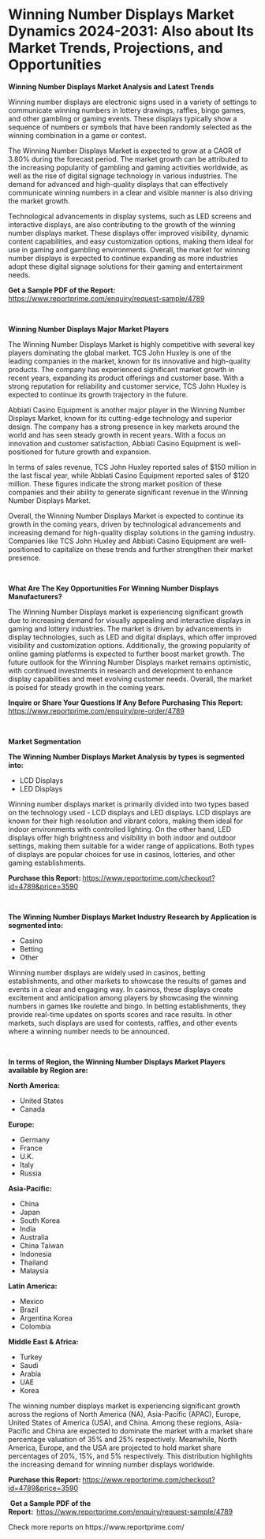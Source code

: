 <p><h1>Winning Number Displays Market Dynamics 2024-2031: Also about Its Market Trends, Projections, and Opportunities</h1></p><p><strong>Winning Number Displays Market Analysis and Latest Trends</strong></p>
<p><p>Winning number displays are electronic signs used in a variety of settings to communicate winning numbers in lottery drawings, raffles, bingo games, and other gambling or gaming events. These displays typically show a sequence of numbers or symbols that have been randomly selected as the winning combination in a game or contest.</p><p>The Winning Number Displays Market is expected to grow at a CAGR of 3.80% during the forecast period. The market growth can be attributed to the increasing popularity of gambling and gaming activities worldwide, as well as the rise of digital signage technology in various industries. The demand for advanced and high-quality displays that can effectively communicate winning numbers in a clear and visible manner is also driving the market growth.</p><p>Technological advancements in display systems, such as LED screens and interactive displays, are also contributing to the growth of the winning number displays market. These displays offer improved visibility, dynamic content capabilities, and easy customization options, making them ideal for use in gaming and gambling environments. Overall, the market for winning number displays is expected to continue expanding as more industries adopt these digital signage solutions for their gaming and entertainment needs.</p></p>
<p><strong>Get a Sample PDF of the Report:&nbsp;</strong> <a href="https://www.reportprime.com/enquiry/request-sample/4789">https://www.reportprime.com/enquiry/request-sample/4789</a></p>
<p>&nbsp;</p>
<p><strong>Winning Number Displays Major Market Players</strong></p>
<p><p>The Winning Number Displays Market is highly competitive with several key players dominating the global market. TCS John Huxley is one of the leading companies in the market, known for its innovative and high-quality products. The company has experienced significant market growth in recent years, expanding its product offerings and customer base. With a strong reputation for reliability and customer service, TCS John Huxley is expected to continue its growth trajectory in the future.</p><p>Abbiati Casino Equipment is another major player in the Winning Number Displays Market, known for its cutting-edge technology and superior design. The company has a strong presence in key markets around the world and has seen steady growth in recent years. With a focus on innovation and customer satisfaction, Abbiati Casino Equipment is well-positioned for future growth and expansion.</p><p>In terms of sales revenue, TCS John Huxley reported sales of $150 million in the last fiscal year, while Abbiati Casino Equipment reported sales of $120 million. These figures indicate the strong market position of these companies and their ability to generate significant revenue in the Winning Number Displays Market.</p><p>Overall, the Winning Number Displays Market is expected to continue its growth in the coming years, driven by technological advancements and increasing demand for high-quality display solutions in the gaming industry. Companies like TCS John Huxley and Abbiati Casino Equipment are well-positioned to capitalize on these trends and further strengthen their market presence.</p></p>
<p>&nbsp;</p>
<p><strong>What Are The Key Opportunities For Winning Number Displays Manufacturers?</strong></p>
<p><p>The Winning Number Displays market is experiencing significant growth due to increasing demand for visually appealing and interactive displays in gaming and lottery industries. The market is driven by advancements in display technologies, such as LED and digital displays, which offer improved visibility and customization options. Additionally, the growing popularity of online gaming platforms is expected to further boost market growth. The future outlook for the Winning Number Displays market remains optimistic, with continued investments in research and development to enhance display capabilities and meet evolving customer needs. Overall, the market is poised for steady growth in the coming years.</p></p>
<p><strong>Inquire or Share Your Questions If Any Before Purchasing This Report:</strong> <a href="https://www.reportprime.com/enquiry/pre-order/4789">https://www.reportprime.com/enquiry/pre-order/4789</a></p>
<p>&nbsp;</p>
<p><strong>Market Segmentation</strong></p>
<p><strong>The Winning Number Displays Market Analysis by types is segmented into:</strong></p>
<p><ul><li>LCD Displays</li><li>LED Displays</li></ul></p>
<p><p>Winning number displays market is primarily divided into two types based on the technology used - LCD displays and LED displays. LCD displays are known for their high resolution and vibrant colors, making them ideal for indoor environments with controlled lighting. On the other hand, LED displays offer high brightness and visibility in both indoor and outdoor settings, making them suitable for a wider range of applications. Both types of displays are popular choices for use in casinos, lotteries, and other gaming establishments.</p></p>
<p><strong>Purchase this Report:&nbsp;</strong><a href="https://www.reportprime.com/checkout?id=4789&price=3590">https://www.reportprime.com/checkout?id=4789&price=3590</a></p>
<p>&nbsp;</p>
<p><strong>The Winning Number Displays Market Industry Research by Application is segmented into:</strong></p>
<p><ul><li>Casino</li><li>Betting</li><li>Other</li></ul></p>
<p><p>Winning number displays are widely used in casinos, betting establishments, and other markets to showcase the results of games and events in a clear and engaging way. In casinos, these displays create excitement and anticipation among players by showcasing the winning numbers in games like roulette and bingo. In betting establishments, they provide real-time updates on sports scores and race results. In other markets, such displays are used for contests, raffles, and other events where a winning number needs to be announced.</p></p>
<p>&nbsp;</p>
<p><strong>In terms of Region, the Winning Number Displays Market Players available by Region are:</strong></p>
<p>
    <p> <strong> North America: </strong>
        <ul>
            <li>United States</li>
            <li>Canada</li>
        </ul>
        </p> 
    <p> <strong> Europe: </strong>
        <ul>
            <li>Germany</li>
            <li>France</li>
            <li>U.K.</li>
            <li>Italy</li>
            <li>Russia</li>
        </ul>
        </p> 
    <p> <strong> Asia-Pacific: </strong>
        <ul>
            <li>China</li>
            <li>Japan</li>
            <li>South Korea</li>
            <li>India</li>
            <li>Australia</li>
            <li>China Taiwan</li>
            <li>Indonesia</li>
            <li>Thailand</li>
            <li>Malaysia</li>
        </ul>
        </p> 
    <p> <strong> Latin America: </strong>
        <ul>
            <li>Mexico</li>
            <li>Brazil</li>
            <li>Argentina Korea</li>
            <li>Colombia</li>
        </ul>
        </p> 
    <p> <strong> Middle East & Africa: </strong>
        <ul>
            <li>Turkey</li>
            <li>Saudi</li>
            <li>Arabia</li>
            <li>UAE</li>
            <li>Korea</li>
        </ul>
    </p>
    </p>
<p><p>The winning number displays market is experiencing significant growth across the regions of North America (NA), Asia-Pacific (APAC), Europe, United States of America (USA), and China. Among these regions, Asia-Pacific and China are expected to dominate the market with a market share percentage valuation of 35% and 25% respectively. Meanwhile, North America, Europe, and the USA are projected to hold market share percentages of 20%, 15%, and 5% respectively. This distribution highlights the increasing demand for winning number displays worldwide.</p></p>
<p><strong>Purchase this Report: </strong><a href="https://www.reportprime.com/checkout?id=4789&price=3590">https://www.reportprime.com/checkout?id=4789&price=3590</a></p>
<p>&nbsp;<strong>Get a Sample PDF of the Report:&nbsp;&nbsp;</strong><a href="https://www.reportprime.com/enquiry/request-sample/4789">https://www.reportprime.com/enquiry/request-sample/4789</a></p>
<p><strong></strong></p>
<p>Check more reports on https://www.reportprime.com/</p>
